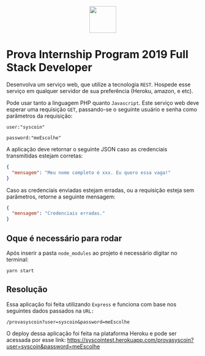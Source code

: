 
<p align="center"> 
<img height=70 src="https://surveymonkey-assets.s3.amazonaws.com/survey/187046308/9b712ae5-0da7-49a6-97f8-3b2d60d49b18.png">
</p>

# Prova Internship Program 2019 Full Stack Developer

Desenvolva um serviço web, que utilize a tecnologia `REST`. Hospede esse serviço em qualquer servidor de sua preferência (Heroku, amazon, e etc). 

Pode usar tanto a linguagem PHP quanto `Javascript`. Este serviço web deve esperar uma requisição `GET`, passando-se o seguinte usuário e senha como parâmetros da requisição:

``` 
user:"syscoin"

password:"meEscolhe" 
```

A aplicação deve retornar o seguinte JSON caso as credenciais transmitidas estejam corretas:

```json
{
  "mensagem": "Meu nome completo é xxx. Eu quero essa vaga!"
}
```
Caso as credenciais enviadas estejam erradas, ou a requisição esteja sem parâmetros, retorne a seguinte mensagem:
```json
{
  "mensagem": "Credenciais erradas."
}
```


## Oque é necessário para rodar

Após inserir a pasta `node_modules` ao projeto é necessário digitar no terminal:
```
yarn start
```
## Resolução
Essa aplicação foi feita utilizando `Express` e funciona com base nos seguintes dados passados na `URL:` 
```
/provasyscoin?user=syscoin&password=meEscolhe
```

O deploy dessa aplicação foi feita na plataforma Heroku e pode ser acessada por esse link: https://syscointest.herokuapp.com/provasyscoin?user=syscoin&password=meEscolhe
